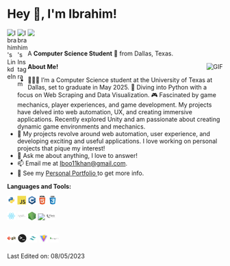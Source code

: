 <h1 title="hehehe"> Hey 👋, I'm Ibrahim!</h1>

<a href="https://www.linkedin.com/in/ibrahimkhan-utd/">
  <img align="left" alt="Ibrahim's LinkdeIn" width="24px" src="https://cdn.jsdelivr.net/npm/simple-icons@v3/icons/linkedin.svg" />
</a>
<a href="https://www.instagram.com/lbraah/">
  <img align="left" alt="Ibrahim's Instagram" width="24px" src="https://cdn.jsdelivr.net/npm/simple-icons@v3/icons/instagram.svg" />
</a>
<img src="https://komarev.com/ghpvc/?username=IbrahimKhanGH&color=blueviolet" align="left">



<br />
<br />

A **Computer Science Student** 🚀 from Dallas, Texas.

  <img align="right" alt="GIF" src="https://i.pinimg.com/originals/e4/26/70/e426702edf874b181aced1e2fa5c6cde.gif" />

**About Me!**

- 👨🏽‍💻 I’m a Computer Science student at the University of Texas at Dallas, set to graduate in May 2025.
🌱 Diving into Python with a focus on Web Scraping and Data Visualization.
🎮 Fascinated by game mechanics, player experiences, and game development. My projects have delved into web automation, UX, and creating immersive applications. Recently explored Unity and am passionate about creating dynamic game environments and mechanics.
- 🤔 My projects revolve around web automation, user experience, and developing exciting and useful applications. I love working on personal projects that pique my interest!
- 💬 Ask me about anything, I love to answer!
- 📫 Email me at [Iboo11khan@gmail.com](mailto:Iboo11khan@gmail.com).
- 📝 See my <a href="https://ibrahimkhan.me"> Personal Portfolio <a> to get more info.


**Languages and Tools:**  


<code><img height="20" src="https://raw.githubusercontent.com/github/explore/80688e429a7d4ef2fca1e82350fe8e3517d3494d/topics/python/python.png"></code>
<code><img height="20" src="https://raw.githubusercontent.com/github/explore/80688e429a7d4ef2fca1e82350fe8e3517d3494d/topics/javascript/javascript.png"></code>
<code><img height="20" src="https://raw.githubusercontent.com/github/explore/80688e429a7d4ef2fca1e82350fe8e3517d3494d/topics/cpp/cpp.png"></code>
<code><img height="20" src="https://raw.githubusercontent.com/github/explore/main/topics/html/html.png"></code>
<code><img height="20" src="https://raw.githubusercontent.com/github/explore/main/topics/css/css.png"></code>

<code><img height="20" src="https://raw.githubusercontent.com/github/explore/main/topics/react/react.png"></code>
<code><img height="20" src="https://raw.githubusercontent.com/github/explore/main/topics/nextjs/nextjs.png"></code>
<code><img height="20" src="https://raw.githubusercontent.com/github/explore/main/topics/nodejs/nodejs.png"></code>
<code><img height="20" src="https://raw.githubusercontent.com/github/explore/main/topics/threejs/threejs.png"></code>
<code><img height="20" src="https://raw.githubusercontent.com/github/explore/main/topics/flask/flask.png"></code>


<code><img height="20" src="https://raw.githubusercontent.com/github/explore/80688e429a7d4ef2fca1e82350fe8e3517d3494d/topics/git/git.png"></code>
<code><img height="20" src="https://raw.githubusercontent.com/github/explore/80688e429a7d4ef2fca1e82350fe8e3517d3494d/topics/terminal/terminal.png"></code>
<code><img height="20" src="https://raw.githubusercontent.com/github/explore/main/topics/tailwind/tailwind.png"></code>
<code><img height="20" src="https://raw.githubusercontent.com/github/explore/main/topics/vite/vite.png"></code>
<code><img height="20" src="https://raw.githubusercontent.com/github/explore/main/topics/mongodb/mongodb.png"></code>
----

Last Edited on: 08/05/2023
